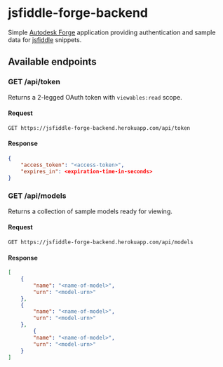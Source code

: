 # jsfiddle-forge-backend

Simple [Autodesk Forge](https://forge.autodesk.com) application
providing authentication and sample data for [jsfiddle](https://jsfiddle.net) snippets.

## Available endpoints

### GET /api/token

Returns a 2-legged OAuth token with `viewables:read` scope.

#### Request

`GET https://jsfiddle-forge-backend.herokuapp.com/api/token`

#### Response

```json
{
    "access_token": "<access-token>",
    "expires_in": <expiration-time-in-seconds>
}
```

### GET /api/models

Returns a collection of sample models ready for viewing.

#### Request

`GET https://jsfiddle-forge-backend.herokuapp.com/api/models`

#### Response

```json
[
    {
        "name": "<name-of-model>",
        "urn": "<model-urn>"
    },
    {
        "name": "<name-of-model>",
        "urn": "<model-urn>"
    },
        {
        "name": "<name-of-model>",
        "urn": "<model-urn>"
    }
]
```
